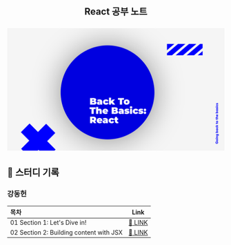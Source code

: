 <h2 align="center">
  React 공부 노트
  <br/><br/>
  <img src="bg.png" alt="Logo" width="700">
</h2>

## 📝 스터디 기록

### 강동헌
| 목차                                   |                    Link                     |
| :------------------------------------- | :------------------------------------------: |
| 01 Section 1: Let's Dive in!   |  [:link: LINK](./Summary/ds/01/01.md)  |
| 02 Section 2: Building content with JSX |  [:link: LINK](./Summary/)  |
